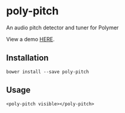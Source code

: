 # poly-pitch
An audio pitch detector and tuner for Polymer

View a demo [HERE](https://jamrizzi.github.io/poly-pitch/).

## Installation
```
bower install --save poly-pitch
```

## Usage
```
<poly-pitch visible></poly-pitch>
```
